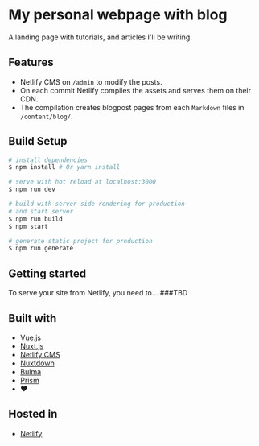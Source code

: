 # My personal webpage with blog
A landing page with tutorials, and articles I'll be writing.

## Features
- Netlify CMS on `/admin` to modify the posts.
- On each commit Netlify compiles the assets and serves them on their CDN.
- The compilation creates blogpost pages from each `Markdown` files in `/content/blog/`.


## Build Setup
``` bash
# install dependencies
$ npm install # Or yarn install

# serve with hot reload at localhost:3000
$ npm run dev

# build with server-side rendering for production
# and start server
$ npm run build
$ npm start

# generate static project for production
$ npm run generate
```

## Getting started
To serve your site from Netlify, you need to...
###TBD

## Built with
- [Vue.js](https://vuejs.org/)
- [Nuxt.js](https://nuxtjs.org/)
- [Netlify CMS](https://www.netlifycms.org/)
- [Nuxtdown](https://www.npmjs.com/package/nuxtdown)
- [Bulma](https://www.bulma.io)
- [Prism](https://prismjs.com/)
- ❤️

## Hosted in
- [Netlify](https://www.netlify.com/)
